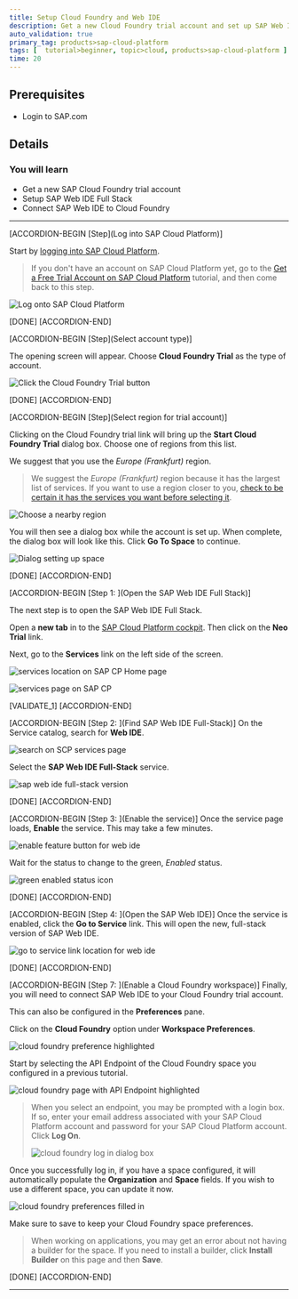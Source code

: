 ```yaml
---
title: Setup Cloud Foundry and Web IDE
description: Get a new Cloud Foundry trial account and set up SAP Web IDE Full Stack for development
auto_validation: true
primary_tag: products>sap-cloud-platform
tags: [  tutorial>beginner, topic>cloud, products>sap-cloud-platform ]
time: 20
---
```


## Prerequisites  
 - Login to SAP.com

## Details
### You will learn  
  - Get a new SAP Cloud Foundry trial account
  - Setup SAP Web IDE Full Stack
  - Connect SAP Web IDE to Cloud Foundry


---

[ACCORDION-BEGIN [Step](Log into SAP Cloud Platform)]

Start by [logging into SAP Cloud Platform](https://account.hanatrial.ondemand.com/).

>If you don't have an account on SAP Cloud Platform yet, go to the [Get a Free Trial Account on SAP Cloud Platform](https://www.sap.com/developer/tutorials/hcp-create-trial-account.html) tutorial, and then come back to this step.

![Log onto SAP Cloud Platform](1c.png)

[DONE]
[ACCORDION-END]

[ACCORDION-BEGIN [Step](Select account type)]

The opening screen will appear.  Choose **Cloud Foundry Trial** as the type of account.

![Click the Cloud Foundry Trial button](2a.png)

[DONE]
[ACCORDION-END]

[ACCORDION-BEGIN [Step](Select region for trial account)]

Clicking on the Cloud Foundry trial link will bring up the **Start Cloud Foundry Trial** dialog box.  Choose one of regions from this list.    

We suggest that you use the _Europe (Frankfurt)_ region.  

> We suggest the _Europe (Frankfurt)_ region because it has the largest list of services.  If you want to use a region closer to you, [check to be certain it has the services you want before selecting it](https://help.sap.com/doc/aa1ccd10da6c4337aa737df2ead1855b/Cloud/en-US/3b642f68227b4b1398d2ce1a5351389a.html?3b642f68227b4b1398d2ce1a5351389a.html).

![Choose a nearby region](2b.png)

You will then see a dialog box while the account is set up.  When complete, the dialog box will look like this.  Click **Go To Space** to continue.

![Dialog setting up space](2c.png)

[DONE]
[ACCORDION-END]

[ACCORDION-BEGIN [Step 1: ](Open the SAP Web IDE Full Stack)]

The next step is to open the SAP Web IDE Full Stack.

Open a **new tab** in to the [SAP Cloud Platform cockpit](https://account.hanatrial.ondemand.com/).  Then click on the **Neo Trial** link.

Next, go to the **Services** link on the left side of the screen.

![services location on SAP CP Home page](1.png)

![services page on SAP CP](2.png)

[VALIDATE_1]
[ACCORDION-END]

[ACCORDION-BEGIN [Step 2: ](Find SAP Web IDE Full-Stack)]
On the Service catalog, search for **Web IDE**.

![search on SCP services page](3.png)

Select the **SAP Web IDE Full-Stack** service.

![sap web ide full-stack version](4.png)

[DONE]
[ACCORDION-END]


[ACCORDION-BEGIN [Step 3: ](Enable the service)]
Once the service page loads, **Enable** the service. This may take a few minutes.

![enable feature button for web ide](5.png)

Wait for the status to change to the green, _Enabled_ status.

![green enabled status icon](5b.png)

[DONE]
[ACCORDION-END]

[ACCORDION-BEGIN [Step 4: ](Open the SAP Web IDE)]
Once the service is enabled, click the **Go to Service** link. This will open the new, full-stack version of SAP Web IDE.

![go to service link location for web ide](6.png)

[DONE]
[ACCORDION-END]

[ACCORDION-BEGIN [Step 7: ](Enable a Cloud Foundry workspace)]
Finally, you will need to connect SAP Web IDE to your Cloud Foundry trial account.

This can also be configured in the **Preferences** pane.

Click on the **Cloud Foundry** option under **Workspace Preferences**.

![cloud foundry preference highlighted](8.png)

Start by selecting the API Endpoint of the Cloud Foundry space you configured in a previous tutorial.

![cloud foundry page with API Endpoint highlighted](9.png)

>When you select an endpoint, you may be prompted with a login box. If so, enter your email address associated with your SAP Cloud Platform account and password for your SAP Cloud Platform account. Click **Log On**.
>
>![cloud foundry log in dialog box](10.png)

Once you successfully log in, if you have a space configured, it will automatically populate the **Organization** and **Space** fields. If you wish to use a different space, you can update it now.

![cloud foundry preferences filled in](11.png)

Make sure to save to keep your Cloud Foundry space preferences.

>When working on applications, you may get an error about not having a builder for the space. If you need to install a builder, click **Install Builder** on this page and then **Save**.

[DONE]
[ACCORDION-END]



---

